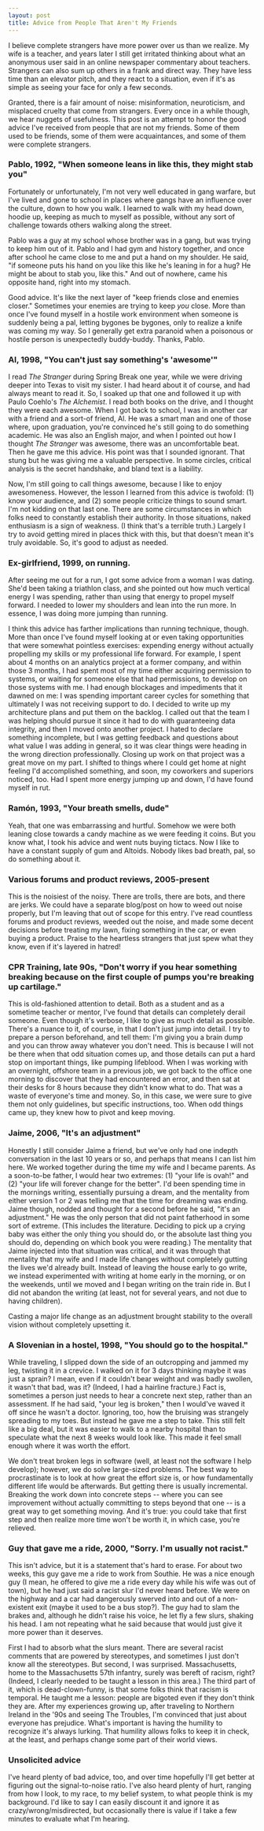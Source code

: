 ```yaml
---
layout: post
title: Advice from People That Aren't My Friends
---
```


I believe complete strangers have more power over us than we realize. My wife is a teacher, and years later I still get irritated thinking about what an anonymous user said in an online newspaper commentary about teachers. Strangers can also sum up others in a frank and direct way. They have less time than an elevator pitch, and they react to a situation, even if it's as simple as seeing your face for only a few seconds.

Granted, there is a fair amount of noise: misinformation, neuroticism, and misplaced cruelty that come from strangers. Every once in a while though, we hear nuggets of usefulness. This post is an attempt to honor the good advice I've received from people that are not my friends. Some of them used to be friends, some of them were acquaintances, and some of them were complete strangers.

### Pablo, 1992, "When someone leans in like this, they might stab you"
Fortunately or unfortunately, I'm not very well educated in gang warfare, but I've lived and gone to school in places where gangs have an influence over the culture, down to how you walk. I learned to walk with my head down, hoodie up, keeping as much to myself as possible, without any sort of challenge towards others walking along the street. 

Pablo was a guy at my school whose brother was in a gang, but was trying to keep him out of it. Pablo and I had gym and history together, and once after school he came close to me and put a hand on my shoulder. He said, "if someone puts his hand on you like this like he's leaning in for a hug? He might be about to stab you, like this." And out of nowhere, came his opposite hand, right into my stomach. 

Good advice. It's like the next layer of "keep friends close and enemies closer." Sometimes your enemies are trying to keep _you_ close. More than once I've found myself in a hostile work environment when someone is suddenly being a pal, letting bygones be bygones, only to realize a knife was coming my way. So I generally get extra paranoid when a poisonous or hostile person is unexpectedly buddy-buddy. Thanks, Pablo.

### Al, 1998, "You can't just say something's 'awesome'"
I read _The Stranger_ during Spring Break one year, while we were driving deeper into Texas to visit my sister. I had heard about it of course, and had always meant to read it. So, I soaked up that one and followed it up with Paulo Coehlo's _The Alchemist_. I read both books on the drive, and I thought they were each awesome. When I got back to school, I was in another car with a friend and a sort-of friend, Al. He was a smart man and one of those where, upon graduation, you're convinced he's still going to do something academic. He was also an English major, and when I pointed out how I thought _The Stranger_ was awesome, there was an uncomfortable beat. Then he gave me this advice. His point was that I sounded ignorant. That stung but he was giving me a valuable perspective. In some circles, critical analysis is the secret handshake, and bland text is a liability.

Now, I'm still going to call things awesome, because I like to enjoy awesomeness. However, the lesson I learned from this advice is twofold: (1) know your audience, and (2) some people criticize things to sound smart. I'm not kidding on that last one. There are some circumstances in which folks need to constantly establish their authority. In those situations, naked enthusiasm is a sign of weakness. (I think that's a terrible truth.) Largely I try to avoid getting mired in places thick with this, but that doesn't mean it's truly avoidable. So, it's good to adjust as needed. 

### Ex-girlfriend, 1999, on running.
After seeing me out for a run, I got some advice from a woman I was dating. She'd been taking a triathlon class, and she pointed out how much vertical energy I was spending, rather than using that energy to propel myself forward. I needed to lower my shoulders and lean into the run more. In essence, I was doing more jumping than running.

I think this advice has farther implications than running technique, though. More than once I've found myself looking at or even taking opportunities that were somewhat pointless exercises: expending energy without actually propelling my skills or my professional life forward. For example, I spent about 4 months on an analytics project at a former company, and within those 3 months, I had spent most of my time either acquiring permission to systems, or waiting for someone else that had permissions, to develop on those systems with me. I had enough blockages and impediments that it dawned on me: I was spending important career cycles for something that ultimately I was not receiving support to do. I decided to write up my architecture plans and put them on the backlog. I called out that the team I was helping should pursue it since it had to do with guaranteeing data integrity, and then I moved onto another project. I hated to declare something incomplete, but I was getting feedback and questions about what value I was adding in general, so it was clear things were heading in the wrong direction professionally. Closing up work on that project was a great move on my part. I shifted to things where I could get home at night feeling I'd accomplished something, and soon, my coworkers and superiors noticed, too. Had I spent more energy jumping up and down, I'd have found myself in rut.

### Ramón, 1993, "Your breath smells, dude"
Yeah, that one was embarrassing and hurtful. Somehow we were both leaning close towards a candy machine as we were feeding it coins. But you know what, I took his advice and went nuts buying tictacs. Now I like to have a constant supply of gum and Altoids. Nobody likes bad breath, pal, so do something about it.

### Various forums and product reviews, 2005-present
This is the noisiest of the noisy. There are trolls, there are bots, and there are jerks. We could have a separate blog/post on how to weed out noise properly, but I'm leaving that out of scope for this entry. I've read countless forums and product reviews, weeded out the noise, and made some decent decisions before treating my lawn, fixing something in the car, or even buying a product. Praise to the heartless strangers that just spew what they know, even if it's layered in hatred!

### CPR Training, late 90s, "Don't worry if you hear something breaking because on the first couple of pumps you're breaking up cartilage."
This is old-fashioned attention to detail. Both as a student and as a sometime teacher or mentor, I've found that details can completely derail someone. Even though it's verbose, I like to give as much detail as possible. There's a nuance to it, of course, in that I don't just jump into detail. I try to prepare a person beforehand, and tell them: I'm giving you a brain dump and you can throw away whatever you don't need. This is because I will not be there when that odd situation comes up, and those details can put a hard stop on important things, like pumping lifeblood. When I was working with an overnight, offshore team in a previous job, we got back to the office one morning to discover that they had encountered an error, and then sat at their desks for 8 hours because they didn't know what to do. That was a waste of everyone's time and money. So, in this case, we were sure to give them not only guidelines, but specific instructions, too. When odd things came up, they knew how to pivot and keep moving.

### Jaime, 2006, "It's an adjustment"
Honestly I still consider Jaime a friend, but we've only had one indepth conversation in the last 10 years or so, and perhaps that means I can list him here. We worked together during the time my wife and I became parents. As a soon-to-be father, I would hear two extremes: (1) "your life is ovah!" and (2) "your life will forever change for the better". I'd been spending time in the mornings writing, essentially pursuing a dream, and the mentality from either version 1 or 2 was telling me that the time for dreaming was ending. Jaime though, nodded and thought for a second before he said, "it's an adjustment." He was the only person that did not paint fatherhood in some sort of extreme. (This includes the literature. Deciding to pick up a crying baby was either the only thing you should do, or the absolute last thing you should do, depending on which book you were reading.) The mentality that Jaime injected into that situation was critical, and it was through that mentality that my wife and I made life changes without completely gutting the lives we'd already built. Instead of leaving the house early to go write, we instead experimented with writing at home early in the morning, or on the weekends, until we moved and I began writing on the train ride in. But I did not abandon the writing (at least, not for several years, and not due to having children).

Casting a major life change as an adjustment brought stability to the overall vision without completely upsetting it.

### A Slovenian in a hostel, 1998, "You should go to the hospital."
While traveling, I slipped down the side of an outcropping and jammed my leg, twisting it in a crevice. I walked on it for 3 days thinking maybe it was just a sprain? I mean, even if it couldn't bear weight and was badly swollen, it wasn't that bad, was it? (Indeed, I had a hairline fracture.) Fact is, sometimes a person just needs to hear a concrete next step, rather than an assessment. If he had said, "your leg is broken," then I would've waved it off since he wasn't a doctor. Ignoring, too, how the bruising was strangely spreading to my toes. But instead he gave me a step to take. This still felt like a big deal, but it was easier to walk to a nearby hospital than to speculate what the next 8 weeks would look like. This made it feel small enough where it was worth the effort.

We don't treat broken legs in software (well, at least not the software I help develop); however, we do solve large-sized problems. The best way to procrastinate is to look at how great the effort size is, or how fundamentally different life would be afterwards. But getting there is usually incremental. Breaking the work down into concrete steps -- where you can see improvement without actually committing to steps beyond that one -- is a great way to get something moving. And it's true: you could take that first step and then realize more time won't be worth it, in which case, you're relieved.

### Guy that gave me a ride, 2000, "Sorry. I'm usually not racist."
This isn't advice, but it is a statement that's hard to erase. For about two weeks, this guy gave me a ride to work from Southie. He was a nice enough guy (I mean, he offered to give me a ride every day while his wife was out of town), but he had just said a racist slur I'd never heard before. We were on the highway and a car had dangerously swerved into and out of a non-existent exit (maybe it used to be a bus stop?). The guy had to slam the brakes and, although he didn't raise his voice, he let fly a few slurs, shaking his head. I am not repeating what he said because that would just give it more power than it deserves. 

First I had to absorb what the slurs meant. There are several racist comments that are powered by stereotypes, and sometimes I just don't know all the stereotypes. But second, I was surprised. Massachusetts, home to the Massachusetts 57th infantry, surely was bereft of racism, right? (Indeed, I clearly needed to be taught a lesson in this area.) The third part of it, which is dead-clown-funny, is that some folks think that racism is temporal. He taught me a lesson: people are bigoted even if they don't think they are. After my experiences growing up, after traveling to Northern Ireland in the '90s and seeing The Troubles, I'm convinced that just about everyone has prejudice. What's important is having the humility to recognize it's always lurking. That humility allows folks to keep it in check, at the least, and perhaps change some part of their world views.

### Unsolicited advice
I've heard plenty of bad advice, too, and over time hopefully I'll get better at figuring out the signal-to-noise ratio. I've also heard plenty of hurt, ranging from how I look, to my race, to my belief system, to what people think is my background. I'd like to say I can easily discount it and ignore it as crazy/wrong/misdirected, but  occasionally there is value if I take a few minutes to evaluate what I'm hearing. 
